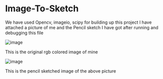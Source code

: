 # Image-To-Sketch

We have used Opencv, imageio, scipy for building up this project
I have attached a picture of me and the Pencil sketch I have got after running and debugging this file

![image](https://user-images.githubusercontent.com/71881679/212861544-602a667e-2534-4545-99df-7f9cf297b129.png)

This is the original rgb colored image of mine

![image](https://user-images.githubusercontent.com/71881679/212861711-448f2519-9ef2-4d38-be49-39eb30345b0b.png)

This is the pencil sketched image of the above picture
